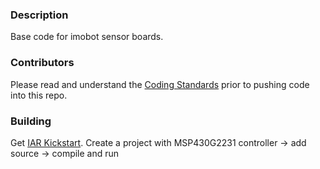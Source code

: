 ### Description

Base code for imobot sensor boards.

### Contributors

Please read and understand the [Coding Standards](https://github.com/jotux/C_standards) prior to pushing code into this repo.

### Building

Get [IAR Kickstart](http://www.ti.com/iarkickstart). Create a project with MSP430G2231 controller -> add source -> compile and run
